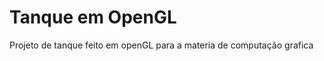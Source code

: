<h1>Tanque em OpenGL</h1>
<p>Projeto de tanque feito em openGL para a materia de computação grafica</p>
